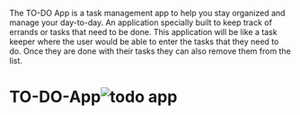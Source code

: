 
The TO-DO App is a task management app to help you stay organized and manage your day-to-day. An application specially built to keep track of errands or tasks that need to be done. This application will be like a task keeper where the user would be able to enter the tasks that they need to do. Once they are done with their tasks they can also remove them from the list.



# TO-DO-App![todo app](https://user-images.githubusercontent.com/56365809/197854055-97d92104-1fc6-4611-a1dc-513069d61408.png)

